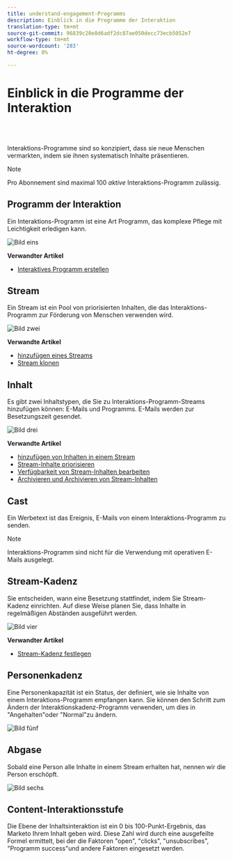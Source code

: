 ```yaml
---
title: understand-engagement-Programms
description: Einblick in die Programme der Interaktion
translation-type: tm+mt
source-git-commit: 96839c20e8d6adf2dc87ae050decc73ecb5052e7
workflow-type: tm+mt
source-wordcount: '283'
ht-degree: 0%

---
```



# Einblick in die Programme der Interaktion

<br> 

Interaktions-Programme sind so konzipiert, dass sie neue Menschen vermarkten, indem sie ihnen systematisch Inhalte präsentieren.

>[!NOTE]
>
>Pro Abonnement sind maximal 100 _aktive_ Interaktions-Programm zulässig.

## Programm der Interaktion

Ein Interaktions-Programm ist eine Art Programm, das komplexe Pflege mit Leichtigkeit erledigen kann.

![Bild eins](/help/sky/assets/engagement-programs/understanding-engagement-programs/understanding-engagement-programs-1.png)

**Verwandter Artikel**

* [Interaktives Programm erstellen](/help/sky/create-an-engagement-program.md)

## Stream

Ein Stream ist ein Pool von priorisierten Inhalten, die das Interaktions-Programm zur Förderung von Menschen verwenden wird.

![Bild zwei](/help/sky/assets/engagement-programs/understanding-engagement-programs/understanding-engagement-programs-2.png)

**Verwandte Artikel**

* [hinzufügen eines Streams](/help/sky/add-a-stream-to-an-engagement-program.md)
* [Stream klonen](/help/sky/clone-a-stream.md)

## Inhalt

Es gibt zwei Inhaltstypen, die Sie zu Interaktions-Programm-Streams hinzufügen können: E-Mails und Programms. E-Mails werden zur Besetzungszeit gesendet.

![Bild drei](/help/sky/assets/engagement-programs/understanding-engagement-programs/understanding-engagement-programs-3.png)

**Verwandte Artikel**

* [hinzufügen von Inhalten in einem Stream](/help/sky/add-content-to-an-engagement-stream.md)
* [Stream-Inhalte priorisieren](/help/sky/prioritize-stream-content.md)
* [Verfügbarkeit von Stream-Inhalten bearbeiten](/help/sky/edit-availability-of-stream-content.md)
* [Archivieren und Archivieren von Stream-Inhalten](/help/sky/archive-and-unarchive-stream-content.md)

## Cast

Ein Werbetext ist das Ereignis, E-Mails von einem Interaktions-Programm zu senden.

>[!NOTE]
>
>Interaktions-Programm sind nicht für die Verwendung mit operativen E-Mails ausgelegt.

## Stream-Kadenz

Sie entscheiden, wann eine Besetzung stattfindet, indem Sie Stream-Kadenz einrichten. Auf diese Weise planen Sie, dass Inhalte in regelmäßigen Abständen ausgeführt werden.

![Bild vier](/help/sky/assets/engagement-programs/understanding-engagement-programs/understanding-engagement-programs-4.png)

**Verwandter Artikel**

* [Stream-Kadenz festlegen](/help/sky/set-stream-cadence.md)

## Personenkadenz

Eine Personenkapazität ist ein Status, der definiert, wie sie Inhalte von einem Interaktions-Programm empfangen kann. Sie können den Schritt zum Ändern der Interaktionskadenz-Programm verwenden, um dies in &quot;Angehalten&quot;oder &quot;Normal&quot;zu ändern.

![Bild fünf](/help/sky/assets/engagement-programs/understanding-engagement-programs/understanding-engagement-programs-5.png)

## Abgase

Sobald eine Person alle Inhalte in einem Stream erhalten hat, nennen wir die Person erschöpft.

![Bild sechs](/help/sky/assets/engagement-programs/understanding-engagement-programs/understanding-engagement-programs-6.png)

## Content-Interaktionsstufe

Die Ebene der Inhaltsinteraktion ist ein 0 bis 100-Punkt-Ergebnis, das Marketo Ihrem Inhalt geben wird. Diese Zahl wird durch eine ausgefeilte Formel ermittelt, bei der die Faktoren &quot;open&quot;, &quot;clicks&quot;, &quot;unsubscribes&quot;, &quot;Programm success&quot;und andere Faktoren eingesetzt werden.
